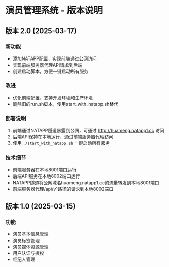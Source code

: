 # 演员管理系统 - 版本说明

## 版本 2.0 (2025-03-17)

### 新功能
- 添加NATAPP配置，实现前端通过公网访问
- 实现前端服务器代理API请求到后端
- 创建启动脚本，方便一键启动所有服务

### 改进
- 优化前端配置，支持开发环境和生产环境
- 删除旧的run.sh脚本，使用start_with_natapp.sh替代

### 部署说明
1. 前端通过NATAPP隧道暴露到公网，可通过 http://huameng.natapp1.cc 访问
2. 后端API保持在本地运行，通过前端服务器代理访问
3. 使用 `./start_with_natapp.sh` 一键启动所有服务

### 技术细节
- 前端服务器在本地8001端口运行
- 后端API服务在本地8002端口运行
- NATAPP隧道将公网域名huameng.natapp1.cc的流量转发到本地8001端口
- 前端服务器代理/api/v1路径的请求到本地8002端口

## 版本 1.0 (2025-03-15)

### 功能
- 演员基本信息管理
- 演员标签管理
- 演员媒体资源管理
- 用户认证与授权
- 经纪人管理 
